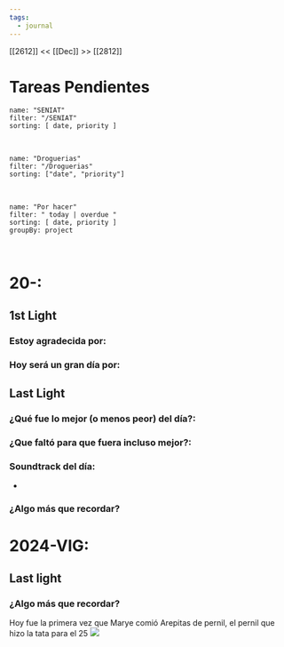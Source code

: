 ```yaml
---
tags:
  - journal
---
```

[[2612]]  <<  [[Dec]]  >> [[2812]]  

# Tareas Pendientes

```todoist
name: "SENIAT"
filter: "/SENIAT"
sorting: [ date, priority ]
```

<br/>

```todoist
name: "Droguerias"
filter: "/Droguerias"
sorting: ["date", "priority"]
```

<br/>

```todoist
name: "Por hacer"
filter: " today | overdue "
sorting: [ date, priority ]
groupBy: project
```

<br/>


# 20-:
## 1st Light
### Estoy agradecida por: 

### Hoy será un gran día por:

## Last Light
### ¿Qué fue lo mejor (o menos peor) del día?:

### ¿Que faltó para que fuera incluso mejor?:
### Soundtrack del día:
-
### ¿Algo más que recordar?



# 2024-VIG:
## Last light
### ¿Algo más que recordar?
Hoy fue la primera vez que Marye comió Arepitas de pernil, el pernil que hizo la tata para el 25
[![](2024-12-27_google-photo_151722.jpg)](https://photos.google.com/lr/photo/AKD7cQI1o7Gta0AwgeftE6rgenFDLFM9YjkeZ9kVMmx5719lreSrlSqR0v6Fr2dIy1NpSI8p3AK_QNEy4O-X9-zq_biPusWV5g) 

